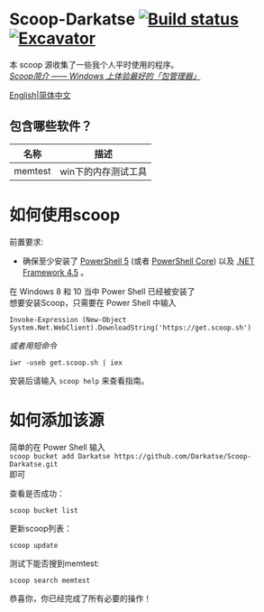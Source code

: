# Scoop-Darkatse [![Build status](https://img.shields.io/appveyor/ci/Darkatse/Scoop-Darkatse/master.svg?style=popout&logo=appveyor&label=AppVeyor)](https://ci.appveyor.com/project/Darkatse/Scoop-Darkatse/branch/master)[![Excavator](https://github.com/Darkatse/Scoop-Darkatse/workflows/Excavator/badge.svg)](https://github.com/Darkatse/Scoop-Darkatse/actions)

本 scoop 源收集了一些我个人平时使用的程序。  
[*Scoop简介 —— Windows 上体验最好的「包管理器」*](https://sspai.com/post/52496)

[English](https://github.com/Darkatse/Scoop-Darkatse/blob/master/README.md)|[简体中文](https://github.com/Darkatse/Scoop-Darkaste/blob/master/README_CN.md)  

包含哪些软件？
------------

| 名称 | 描述 |
|----------|-------------|
| memtest | win下的内存测试工具 |


如何使用scoop
=====

前置要求:

* 确保至少安装了 [PowerShell 5](https://aka.ms/wmf5download) (或者 [PowerShell Core](https://docs.microsoft.com/en-us/powershell/scripting/install/installing-powershell-core-on-windows?view=powershell-6)) 以及 [.NET Framework 4.5](https://www.microsoft.com/net/download) 。


在 Windows 8 和 10 当中 Power Shell 已经被安装了  
想要安装Scoop，只需要在 Power Shell 中输入  

    Invoke-Expression (New-Object System.Net.WebClient).DownloadString('https://get.scoop.sh')  

*或者用短命令*  

    iwr -useb get.scoop.sh | iex

安装后请输入 `scoop help` 来查看指南。


如何添加该源
=====

简单的在 Power Shell 输入  
    `scoop bucket add Darkatse https://github.com/Darkatse/Scoop-Darkatse.git`  
即可
    
查看是否成功：

    scoop bucket list

更新scoop列表：

    scoop update
    
测试下能否搜到memtest:
    
    scoop search memtest

恭喜你，你已经完成了所有必要的操作！
